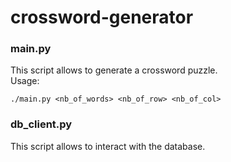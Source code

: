 # crossword-generator

### main.py

This script allows to generate a crossword puzzle.  
Usage:

```shell
./main.py <nb_of_words> <nb_of_row> <nb_of_col>
```

### db_client.py

This script allows to interact with the database.
